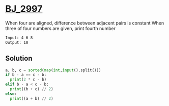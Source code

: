 # [BJ_2997](https://acmicpc.net/problem/2997)

When four are aligned, difference between adjacent pairs is constant
When three of four numbers are given, print fourth number

```txt
Input: 4 6 8
Output: 10
```

## Solution

```py
a, b, c = sorted(map(int,input().split()))
if b - a == c - b:
  print(2 * c - b)
elif b - a < c - b:
  print((b + c) // 2)
else:
  print((a + b) // 2)
```
